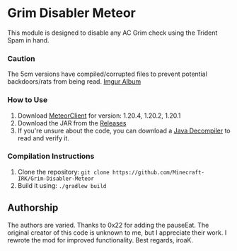 # Grim Disabler Meteor
This module is designed to disable any AC Grim check using the Trident Spam in hand.

### Caution
The 5cm versions have compiled/corrupted files to prevent potential backdoors/rats from being read. [Imgur Album](https://imgur.com/a/Q1ZvvF7)

### How to Use
1. Download [MeteorClient](https://meteorclient.com) for version: 1.20.4, 1.20.2, 1.20.1
2. Download the JAR from the [Releases](https://github.com/Minecraft-IRK/Grim-Disabler-Meteor/releases)
3. If you're unsure about the code, you can download a [Java Decompiler](http://java-decompiler.github.io/) to read and verify it.

### Compilation Instructions
1. Clone the repository: `git clone https://github.com/Minecraft-IRK/Grim-Disabler-Meteor`
2. Build it using: `./gradlew build`

## Authorship
The authors are varied. Thanks to 0x22 for adding the pauseEat. The original creator of this code is unknown to me, but I appreciate their work. I rewrote the mod for improved functionality. Best regards, iroaK.
